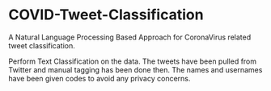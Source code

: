 # COVID-Tweet-Classification

A Natural Language Processing Based Approach for CoronaVirus related tweet classification. 

Perform Text Classification on the data. The tweets have been pulled from Twitter and manual tagging has been done then. The names and usernames have been given codes to avoid any privacy concerns.


